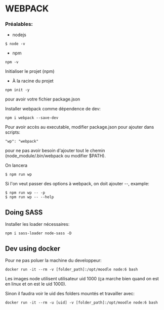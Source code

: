 # WEBPACK

### Préalables:

- nodejs
```
$ node -v
```
- npm
```
npm -v
```

Initialiser le projet (npm)

- À la racine du projet
```
npm init -y
```
pour avoir votre fichier package.json

Installer webpack comme dépendence de dev:
```
npm i webpack --save-dev
```

Pour avoir accès au executable, modifier package.json pour ajouter dans scripts:
```
"wp": "webpack"
```
pour ne pas avoir besoin d'ajouter tout le chemin (node_module/.bin/webpack ou modifier $PATH). 

On lancera
```
$ npm run wp
```
Si l'on veut passer des options à webpack, on doit ajouter --, example:
```
$ npm run wp -- -p
$ npm run wp -- --help
```

## Doing SASS

Installer les loader nécessaires:

```
npm i sass-loader node-sass -D
```

## Dev using docker

Pour ne pas poluer la machine du developpeur:
```
docker run -it --rm -v [folder_path]:/opt/moodle node:6 bash
```

Les images node utilisent utilisateur uid 1000 (ça marche bien quand on est en linux et on est le uid 1000).

Sinon il faudra voir le uid des folders mountés et travailler avec:
```
docker run -it --rm -u [uid] -v [folder_path]:/opt/moodle node:6 bash
```
